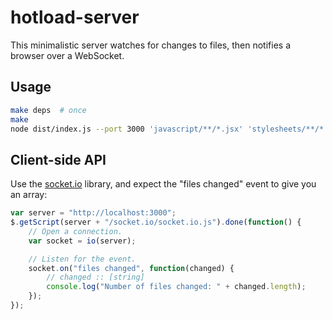 # hotload-server

This minimalistic server watches for changes to files, then notifies a browser over a WebSocket.

## Usage

```bash
make deps  # once
make
node dist/index.js --port 3000 'javascript/**/*.jsx' 'stylesheets/**/*.css'
```

## Client-side API

Use the [socket.io](http://socket.io) library, and expect the "files changed" event to give you an array:

```javascript
var server = "http://localhost:3000";
$.getScript(server + "/socket.io/socket.io.js").done(function() {
    // Open a connection.
    var socket = io(server);

    // Listen for the event.
    socket.on("files changed", function(changed) {
        // changed :: [string]
        console.log("Number of files changed: " + changed.length);
    });
});
```
